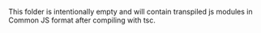 This folder is intentionally empty and will contain transpiled js modules in Common JS format after compiling with tsc.